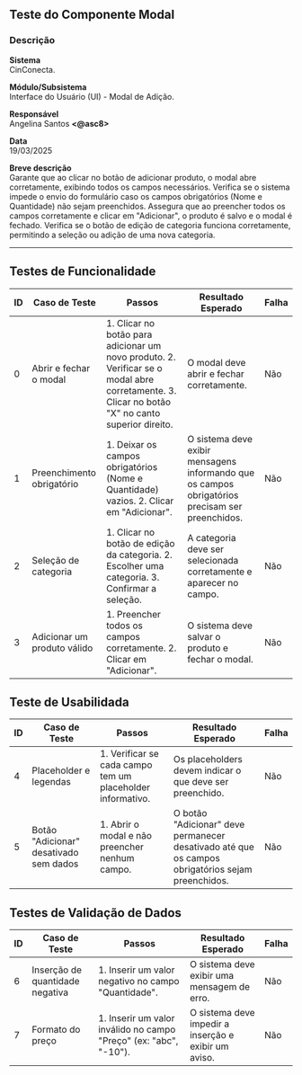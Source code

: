 ## Teste do Componente Modal

### Descrição

**Sistema**  
CinConecta.

**Módulo/Subsistema**  
Interface do Usuário (UI) - Modal de Adição.

**Responsável**  
Angelina Santos **<@asc8>**

**Data**  
19/03/2025

**Breve descrição**  
Garante que ao clicar no botão de adicionar produto, o modal abre corretamente, exibindo todos os campos necessários. Verifica se o sistema impede o envio do formulário caso os campos obrigatórios (Nome e Quantidade) não sejam preenchidos. Assegura que ao preencher todos os campos corretamente e clicar em "Adicionar", o produto é salvo e o modal é fechado. Verifica se o botão de edição de categoria funciona corretamente, permitindo a seleção ou adição de uma nova categoria.

---

## Testes de Funcionalidade

| ID | Caso de Teste | Passos | Resultado Esperado | Falha |
|-------|------|--------------------|-------|-------|
| 0 | Abrir e fechar o modal | 1. Clicar no botão para adicionar um novo produto. 2. Verificar se o modal abre corretamente. 3. Clicar no botão "X" no canto superior direito. | O modal deve abrir e fechar corretamente. | Não |
| 1 | Preenchimento obrigatório | 1. Deixar os campos obrigatórios (Nome e Quantidade) vazios. 2. Clicar em "Adicionar". | O sistema deve exibir mensagens informando que os campos obrigatórios precisam ser preenchidos. | Não |
| 2 | Seleção de categoria | 1. Clicar no botão de edição da categoria. 2. Escolher uma categoria. 3. Confirmar a seleção. | A categoria deve ser selecionada corretamente e aparecer no campo. | Não |
| 3 | Adicionar um produto válido | 1. Preencher todos os campos corretamente. 2. Clicar em "Adicionar". | O sistema deve salvar o produto e fechar o modal. | Não |


## Teste de Usabilidada

| ID | Caso de Teste | Passos | Resultado Esperado | Falha |
|-------|------|--------------------|-------|-------|
| 4 | Placeholder e legendas | 1. Verificar se cada campo tem um placeholder informativo. | Os placeholders devem indicar o que deve ser preenchido. | Não |
| 5 | Botão "Adicionar" desativado sem dados | 1. Abrir o modal e não preencher nenhum campo. | O botão "Adicionar" deve permanecer desativado até que os campos obrigatórios sejam preenchidos. | Não |


## Testes de Validação de Dados

| ID | Caso de Teste | Passos | Resultado Esperado | Falha |
|-------|------|--------------------|-------|-------|
| 6 | Inserção de quantidade negativa | 1. Inserir um valor negativo no campo "Quantidade". | O sistema deve exibir uma mensagem de erro. | Não |
| 7 | Formato do preço | 1. Inserir um valor inválido no campo "Preço" (ex: "abc", "-10"). | O sistema deve impedir a inserção e exibir um aviso. | Não |
